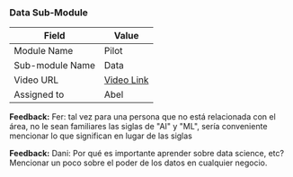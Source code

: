 ### Data Sub-Module 

| Field | Value |
| ---- | --- |
| Module Name | Pilot |
| Sub-module Name | Data |
| Video URL | [Video Link](https://drive.google.com/file/d/1s1pvzRRoUJfyXDQsO5O1ZYw-NILvYqlc/view?usp=sharing) |
| Assigned to | Abel |

**Feedback:** Fer: tal vez para una persona que no está relacionada con el área, no le sean familiares las siglas de "AI" y "ML", sería conveniente mencionar lo que significan en lugar de las siglas 

**Feedback:** Dani: Por qué es importante aprender sobre data science, etc? Mencionar un poco sobre el poder de los datos en cualquier negocio.
